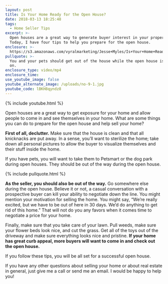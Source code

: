 ```yaml
---
layout: post
title: Is Your Home Ready for the Open House?
date: 2018-03-13 18:25:48
tags:
  - Home Seller Tips
excerpt: >-
  Open houses are a great way to generate buyer interest in your property.
  Today, I have four tips to help you prepare for the open house.
enclosure: >-
  https://s3.amazonaws.com/vyralmarketing/Jesse+Myles/Is+Your+Home+Ready+for+the+Open+House%253F.mp4
pullquote: >-
  You and your pets should get out of the house while the open house is going
  on.
enclosure_type: video/mp4
enclosure_time:
use_youtube_image: false
youtube_alternate_image: /uploads/no-9-1.jpg
youtube_code: lBKH8qyndz8
---
```


{% include youtube.html %}

Open houses are a great way to get exposure for your home and allow people to come in and see themselves in your home. What are some things you can do to prepare for the open house and help sell your home?&nbsp;

**First of all, declutter.** Make sure that the house is clean and that all knicknacks are put away. In a sense, you’ll want to sterilize the home; take down all personal pictures to allow the buyer to visualize themselves and their stuff inside the home.&nbsp;

If you have pets, you will want to take them to Petsmart or the dog park during open houses. They should be out of the way during the open house.&nbsp;

{% include pullquote.html %}

**As the seller, you should also be out of the way.** Go somewhere else during the open house. Believe it or not, a casual conversation with a prospective buyer can kill your ability to negotiate down the line. You might mention your motivation for selling the home. You might say, “We’re really excited, but we have to be out of here in 30 days. We’d do anything to get rid of this home.” That will not do you any favors when it comes time to negotiate a price for your home.&nbsp;

Finally, make sure that you take care of your lawn. Pull weeds, make sure your flower beds look nice, and cut the grass. Get all of the toys out of the driveway and make sure everything looks nice and pristine. **If your home has great curb appeal, more buyers will want to come in and check out the open house.**&nbsp;

If you follow these tips, you will be all set for a successful open house.

If you have any other questions about selling your home or about real estate in general, just give me a call or send me an email. I would be happy to help you!<br>&nbsp;